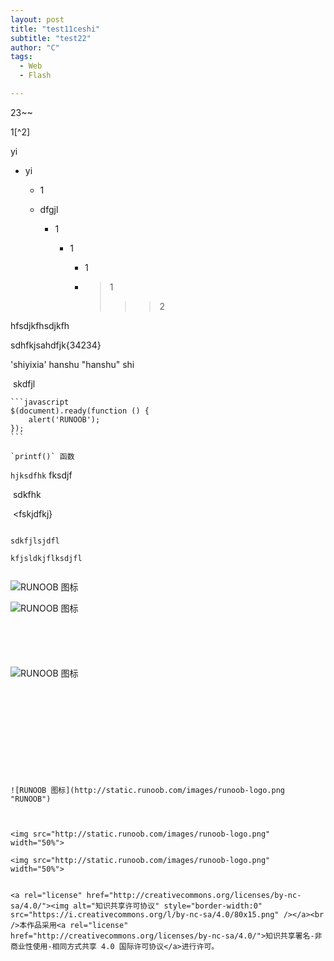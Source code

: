 ```yaml
---
layout: post
title: "test11ceshi"
subtitle: "test22"
author: "C"
tags:
  - Web
  - Flash

---
```








23~~

1[^2]

yi

- yi

     - 1

     - dfgjl

          - 1

               - 1

                    - 1

                    - > 1
                      >
                      > > > 2
                      > > >
                      > > > >

hfsdjkfhsdjkfh

sdhfkjsahdfjk{34234}



'shiyixia' hanshu "hanshu" shi



​	skdfjl

```
​```javascript
$(document).ready(function () {
    alert('RUNOOB');
});
​```
```

```
`printf()` 函数
```

`hjksdfhk` fksdjf

​	sdkfhk

​    <fskjdfkj}

```sjkdfhkjasdf

```

```sdkfjlsjdfl```

```kfjsldkjflksdjfl```

```

```
![RUNOOB 图标](http://static.runoob.com/images/runoob-logo.png)

![RUNOOB 图标](http://static.runoob.com/images/runoob-logo.png "RUNOOB")
```





```
![RUNOOB 图标](http://static.runoob.com/images/runoob-logo.png)

```











![RUNOOB 图标](http://static.runoob.com/images/runoob-logo.png "RUNOOB")



<img src="http://static.runoob.com/images/runoob-logo.png" width="50%">

<img src="http://static.runoob.com/images/runoob-logo.png" width="50%">


<a rel="license" href="http://creativecommons.org/licenses/by-nc-sa/4.0/"><img alt="知识共享许可协议" style="border-width:0" src="https://i.creativecommons.org/l/by-nc-sa/4.0/80x15.png" /></a><br />本作品采用<a rel="license" href="http://creativecommons.org/licenses/by-nc-sa/4.0/">知识共享署名-非商业性使用-相同方式共享 4.0 国际许可协议</a>进行许可。
